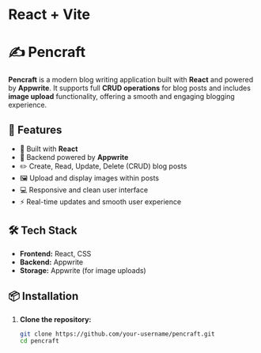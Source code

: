 # React + Vite

# ✍️ Pencraft

**Pencraft** is a modern blog writing application built with **React** and powered by **Appwrite**. It supports full **CRUD operations** for blog posts and includes **image upload** functionality, offering a smooth and engaging blogging experience.

## 🚀 Features

- 🧱 Built with **React**
- 🔐 Backend powered by **Appwrite**
- ✏️ Create, Read, Update, Delete (CRUD) blog posts
- 🖼️ Upload and display images within posts
- 💻 Responsive and clean user interface
- ⚡ Real-time updates and smooth user experience

## 🛠️ Tech Stack

- **Frontend:** React, CSS
- **Backend:** Appwrite
- **Storage:** Appwrite (for image uploads)

## 📦 Installation

1. **Clone the repository:**
   ```bash
   git clone https://github.com/your-username/pencraft.git
   cd pencraft
